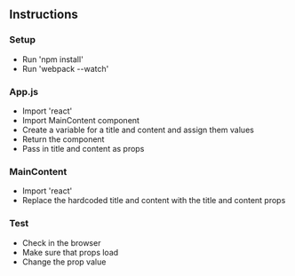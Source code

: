 ## Instructions

### Setup
- Run 'npm install'
- Run 'webpack --watch'

### App.js
- Import 'react'
- Import MainContent component
- Create a variable for a title and content and assign them values
- Return the <MainContent /> component
- Pass in title and content as props

### MainContent
- Import 'react'
- Replace the hardcoded title and content with the title and content props

### Test
- Check in the browser
- Make sure that props load
- Change the prop value
